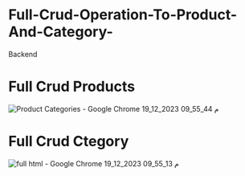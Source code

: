# Full-Crud-Operation-To-Product-And-Category-
Backend 
# Full Crud Products
![Product Categories - Google Chrome 19_12_2023 09_55_44 م](https://github.com/mahmoudamr5896/Full-Crud-Operation-To-Product-And-Category-/assets/100859586/832f75cc-7f5b-49ed-abf2-f1437222a38e)
# Full Crud Ctegory 
![full html - Google Chrome 19_12_2023 09_55_13 م](https://github.com/mahmoudamr5896/Full-Crud-Operation-To-Product-And-Category-/assets/100859586/5d94e42f-c7b2-40ff-9f0b-98d1d0fa2d41)
